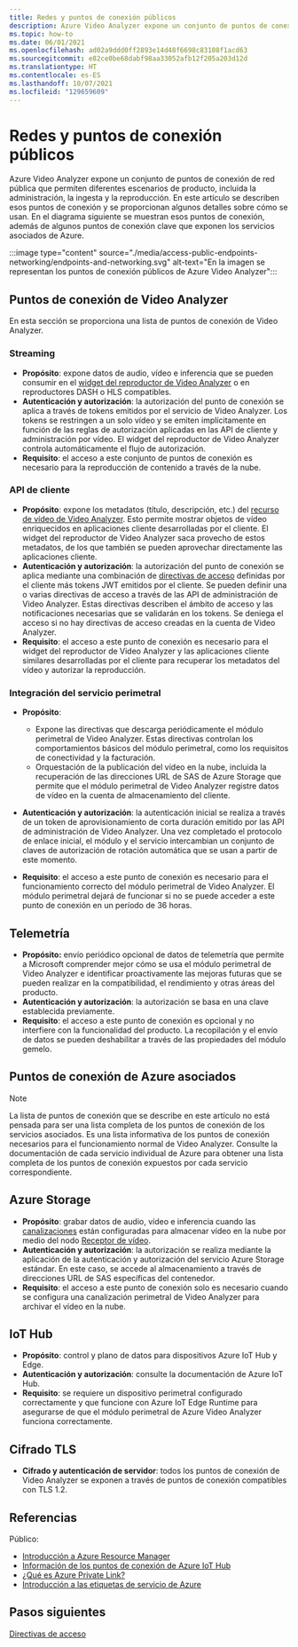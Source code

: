```yaml
---
title: Redes y puntos de conexión públicos
description: Azure Video Analyzer expone un conjunto de puntos de conexión de red pública que permiten diferentes escenarios de producto, incluida la administración, la ingesta y la reproducción. En este artículo se explica cómo acceder a las redes y los puntos de conexión públicos.
ms.topic: how-to
ms.date: 06/01/2021
ms.openlocfilehash: ad02a9ddd0ff2893e14d48f6698c83108f1acd63
ms.sourcegitcommit: e82ce0be68dabf98aa33052afb12f205a203d12d
ms.translationtype: HT
ms.contentlocale: es-ES
ms.lasthandoff: 10/07/2021
ms.locfileid: "129659609"
---
```

# <a name="public-endpoints-and-networking"></a>Redes y puntos de conexión públicos

Azure Video Analyzer expone un conjunto de puntos de conexión de red pública que permiten diferentes escenarios de producto, incluida la administración, la ingesta y la reproducción. En este artículo se describen esos puntos de conexión y se proporcionan algunos detalles sobre cómo se usan. En el diagrama siguiente se muestran esos puntos de conexión, además de algunos puntos de conexión clave que exponen los servicios asociados de Azure.

:::image type="content" source="./media/access-public-endpoints-networking/endpoints-and-networking.svg" alt-text="En la imagen se representan los puntos de conexión públicos de Azure Video Analyzer":::

## <a name="video-analyzer-endpoints"></a>Puntos de conexión de Video Analyzer 

En esta sección se proporciona una lista de puntos de conexión de Video Analyzer.

### <a name="streaming"></a>Streaming

* **Propósito**: expone datos de audio, vídeo e inferencia que se pueden consumir en el [widget del reproductor de Video Analyzer](player-widget.md) o en reproductores DASH o HLS compatibles.
* **Autenticación y autorización**: la autorización del punto de conexión se aplica a través de tokens emitidos por el servicio de Video Analyzer. Los tokens se restringen a un solo vídeo y se emiten implícitamente en función de las reglas de autorización aplicadas en las API de cliente y administración por vídeo. El widget del reproductor de Video Analyzer controla automáticamente el flujo de autorización.
* **Requisito**: el acceso a este conjunto de puntos de conexión es necesario para la reproducción de contenido a través de la nube.

### <a name="client-apis"></a>API de cliente

* **Propósito**: expone los metadatos (título, descripción, etc.) del [recurso de vídeo de Video Analyzer](terminology.md#video). Esto permite mostrar objetos de vídeo enriquecidos en aplicaciones cliente desarrolladas por el cliente. El widget del reproductor de Video Analyzer saca provecho de estos metadatos, de los que también se pueden aprovechar directamente las aplicaciones cliente.
* **Autenticación y autorización**: la autorización del punto de conexión se aplica mediante una combinación de [directivas de acceso](access-policies.md) definidas por el cliente más tokens JWT emitidos por el cliente. Se pueden definir una o varias directivas de acceso a través de las API de administración de Video Analyzer. Estas directivas describen el ámbito de acceso y las notificaciones necesarias que se validarán en los tokens. Se deniega el acceso si no hay directivas de acceso creadas en la cuenta de Video Analyzer.
* **Requisito**: el acceso a este punto de conexión es necesario para el widget del reproductor de Video Analyzer y las aplicaciones cliente similares desarrolladas por el cliente para recuperar los metadatos del vídeo y autorizar la reproducción.

### <a name="edge-service-integration"></a>Integración del servicio perimetral

* **Propósito**: 

    * Expone las directivas que descarga periódicamente el módulo perimetral de Video Analyzer. Estas directivas controlan los comportamientos básicos del módulo perimetral, como los requisitos de conectividad y la facturación.
    * Orquestación de la publicación del vídeo en la nube, incluida la recuperación de las direcciones URL de SAS de Azure Storage que permite que el módulo perimetral de Video Analyzer registre datos de vídeo en la cuenta de almacenamiento del cliente.
* **Autenticación y autorización**: la autenticación inicial se realiza a través de un token de aprovisionamiento de corta duración emitido por las API de administración de Video Analyzer. Una vez completado el protocolo de enlace inicial, el módulo y el servicio intercambian un conjunto de claves de autorización de rotación automática que se usan a partir de este momento.
* **Requisito**: el acceso a este punto de conexión es necesario para el funcionamiento correcto del módulo perimetral de Video Analyzer. El módulo perimetral dejará de funcionar si no se puede acceder a este punto de conexión en un período de 36 horas.

## <a name="telemetry"></a>Telemetría

* **Propósito:** envío periódico opcional de datos de telemetría que permite a Microsoft comprender mejor cómo se usa el módulo perimetral de Video Analyzer e identificar proactivamente las mejoras futuras que se pueden realizar en la compatibilidad, el rendimiento y otras áreas del producto.
* **Autenticación y autorización**: la autorización se basa en una clave establecida previamente.
* **Requisito**: el acceso a este punto de conexión es opcional y no interfiere con la funcionalidad del producto. La recopilación y el envío de datos se pueden deshabilitar a través de las propiedades del módulo gemelo.

## <a name="associated-azure-endpoints"></a>Puntos de conexión de Azure asociados 

> [!NOTE]
> La lista de puntos de conexión que se describe en este artículo no está pensada para ser una lista completa de los puntos de conexión de los servicios asociados. Es una lista informativa de los puntos de conexión necesarios para el funcionamiento normal de Video Analyzer. Consulte la documentación de cada servicio individual de Azure para obtener una lista completa de los puntos de conexión expuestos por cada servicio correspondiente.

## <a name="azure-storage"></a>Azure Storage

* **Propósito**: grabar datos de audio, vídeo e inferencia cuando las [canalizaciones](pipeline.md) están configuradas para almacenar vídeo en la nube por medio del nodo [Receptor de vídeo](pipeline.md#video-sink).
* **Autenticación y autorización**: la autorización se realiza mediante la aplicación de la autenticación y autorización del servicio Azure Storage estándar. En este caso, se accede al almacenamiento a través de direcciones URL de SAS específicas del contenedor.
* **Requisito**: el acceso a este punto de conexión solo es necesario cuando se configura una canalización perimetral de Video Analyzer para archivar el vídeo en la nube.

## <a name="iot-hub"></a>IoT Hub

* **Propósito**: control y plano de datos para dispositivos Azure IoT Hub y Edge.
* **Autenticación y autorización**: consulte la documentación de Azure IoT Hub.
* **Requisito**: se requiere un dispositivo perimetral configurado correctamente y que funcione con Azure IoT Edge Runtime para asegurarse de que el módulo perimetral de Azure Video Analyzer funciona correctamente.

##  <a name="tls-encryption"></a>Cifrado TLS 

* **Cifrado y autenticación de servidor**: todos los puntos de conexión de Video Analyzer se exponen a través de puntos de conexión compatibles con TLS 1.2.

##  <a name="references"></a>Referencias 

Público:

* [Introducción a Azure Resource Manager](../../azure-resource-manager/management/overview.md)
* [Información de los puntos de conexión de Azure IoT Hub](../../iot-hub/iot-hub-devguide-endpoints.md)
* [¿Qué es Azure Private Link?](../../private-link/private-link-overview.md)
* [Introducción a las etiquetas de servicio de Azure](../../virtual-network/service-tags-overview.md)

## <a name="next-steps"></a>Pasos siguientes

[Directivas de acceso](access-policies.md) 

